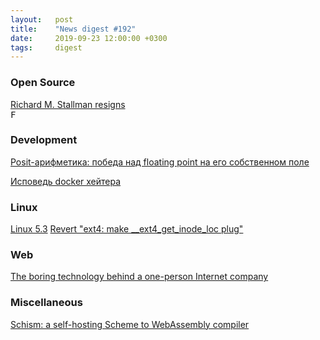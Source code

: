 ```yaml
---
layout:   post
title:    "News digest #192"
date:     2019-09-23 12:00:00 +0300
tags:     digest
---
```


<!--
2019-09-16: initial
-->

### Open Source

[Richard M. Stallman resigns](https://www.fsf.org/news/richard-m-stallman-resigns)<br/>
<kbd>F</kbd>

### Development

[Posit-арифметика: победа над floating point на его собственном поле](https://habr.com/ru/post/465723/)

[Исповедь docker хейтера](https://habr.com/ru/post/467607/)

### Linux

[Linux 5.3](https://lkml.org/lkml/2019/9/15/241)
[Revert "ext4: make __ext4_get_inode_loc plug"](https://git.kernel.org/pub/scm/linux/kernel/git/torvalds/linux.git/commit/?h=v5.3&id=72dbcf72156641fde4d8ea401e977341bfd35a05)
<!--/dev/urandom vs /dev/random vs getrandom() is interesting thing.-->

### Web

[The boring technology behind a one-person Internet company](https://broadcast.listennotes.com/the-boring-technology-behind-listen-notes-56697c2e347b)

### Miscellaneous

[Schism: a self-hosting Scheme to WebAssembly compiler](https://github.com/google/schism)
